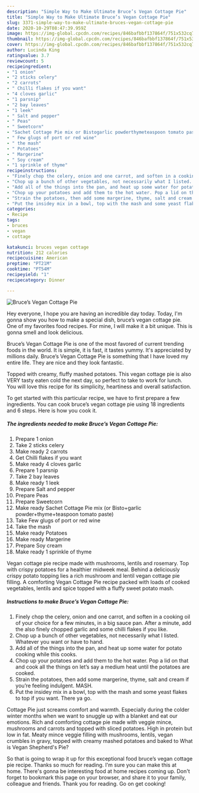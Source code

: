 ```yaml
---
description: "Simple Way to Make Ultimate Bruce’s Vegan Cottage Pie"
title: "Simple Way to Make Ultimate Bruce’s Vegan Cottage Pie"
slug: 3371-simple-way-to-make-ultimate-bruces-vegan-cottage-pie
date: 2020-10-29T08:47:39.959Z
image: https://img-global.cpcdn.com/recipes/846bafbbf137864f/751x532cq70/bruces-vegan-cottage-pie-recipe-main-photo.jpg
thumbnail: https://img-global.cpcdn.com/recipes/846bafbbf137864f/751x532cq70/bruces-vegan-cottage-pie-recipe-main-photo.jpg
cover: https://img-global.cpcdn.com/recipes/846bafbbf137864f/751x532cq70/bruces-vegan-cottage-pie-recipe-main-photo.jpg
author: Lucinda King
ratingvalue: 3.7
reviewcount: 5
recipeingredient:
- "1 onion"
- "2 sticks celery"
- "2 carrots"
- " Chilli flakes if you want"
- "4 cloves garlic"
- "1 parsnip"
- "2 bay leaves"
- "1 leek"
- " Salt and pepper"
- " Peas"
- " Sweetcorn"
- "Sachet Cottage Pie mix or Bistogarlic powderthymeteaspoon tomato paste"
- " Few glugs of port or red wine"
- " the mash"
- " Potatoes"
- " Margerine"
- " Soy cream"
- "1 sprinkle of thyme"
recipeinstructions:
- "Finely chop the celery, onion and one carrot, and soften in a cooking oil of your choice for a few minutes, in a big sauce pan. After a minute, add the also finely chopped garlic and some chilli flakes if you like."
- "Chop up a bunch of other vegetables, not necessarily what I listed. Whatever you want or have to hand."
- "Add all of the things into the pan, and heat up some water for potato cooking while this cooks."
- "Chop up your potatoes and add them to the hot water. Pop a lid on that and cook all the things on let’s say a medium heat until the potatoes are cooked."
- "Strain the potatoes, then add some margerine, thyme, salt and cream if you’re feeling indulgent. MASH."
- "Put the insidey mix in a bowl, top with the mash and some yeast flakes to top if you want. There ya go."
categories:
- Recipe
tags:
- bruces
- vegan
- cottage

katakunci: bruces vegan cottage 
nutrition: 212 calories
recipecuisine: American
preptime: "PT21M"
cooktime: "PT54M"
recipeyield: "1"
recipecategory: Dinner

---
```



![Bruce’s Vegan Cottage Pie](https://img-global.cpcdn.com/recipes/846bafbbf137864f/751x532cq70/bruces-vegan-cottage-pie-recipe-main-photo.jpg)

Hey everyone, I hope you are having an incredible day today. Today, I'm gonna show you how to make a special dish, bruce’s vegan cottage pie. One of my favorites food recipes. For mine, I will make it a bit unique. This is gonna smell and look delicious.

Bruce’s Vegan Cottage Pie is one of the most favored of current trending foods in the world. It is simple, it is fast, it tastes yummy. It's appreciated by millions daily. Bruce’s Vegan Cottage Pie is something that I have loved my entire life. They are nice and they look fantastic.

Topped with creamy, fluffy mashed potatoes. This vegan cottage pie is also VERY tasty eaten cold the next day, so perfect to take to work for lunch. You will love this recipe for its simplicity, heartiness and overall satisfaction.


To get started with this particular recipe, we have to first prepare a few ingredients. You can cook bruce’s vegan cottage pie using 18 ingredients and 6 steps. Here is how you cook it.

<!--inarticleads1-->

##### The ingredients needed to make Bruce’s Vegan Cottage Pie:

1. Prepare 1 onion
1. Take 2 sticks celery
1. Make ready 2 carrots
1. Get  Chilli flakes if you want
1. Make ready 4 cloves garlic
1. Prepare 1 parsnip
1. Take 2 bay leaves
1. Make ready 1 leek
1. Prepare  Salt and pepper
1. Prepare  Peas
1. Prepare  Sweetcorn
1. Make ready Sachet Cottage Pie mix (or Bisto+garlic powder+thyme+teaspoon tomato paste)
1. Take  Few glugs of port or red wine
1. Take  the mash
1. Make ready  Potatoes
1. Make ready  Margerine
1. Prepare  Soy cream
1. Make ready 1 sprinkle of thyme


Vegan cottage pie recipe made with mushrooms, lentils and rosemary. Top with crispy potatoes for a healthier midweek meal. Behind a deliciously crispy potato topping lies a rich mushroom and lentil vegan cottage pie filling. A comforting Vegan Cottage Pie recipe packed with loads of cooked vegetables, lentils and spice topped with a fluffy sweet potato mash. 

<!--inarticleads2-->

##### Instructions to make Bruce’s Vegan Cottage Pie:

1. Finely chop the celery, onion and one carrot, and soften in a cooking oil of your choice for a few minutes, in a big sauce pan. After a minute, add the also finely chopped garlic and some chilli flakes if you like.
1. Chop up a bunch of other vegetables, not necessarily what I listed. Whatever you want or have to hand.
1. Add all of the things into the pan, and heat up some water for potato cooking while this cooks.
1. Chop up your potatoes and add them to the hot water. Pop a lid on that and cook all the things on let’s say a medium heat until the potatoes are cooked.
1. Strain the potatoes, then add some margerine, thyme, salt and cream if you’re feeling indulgent. MASH.
1. Put the insidey mix in a bowl, top with the mash and some yeast flakes to top if you want. There ya go.


Cottage Pie just screams comfort and warmth. Especially during the colder winter months when we want to snuggle up with a blanket and eat our emotions. Rich and comforting cottage pie made with veggie mince, mushrooms and carrots and topped with sliced potatoes. High in protein but low in fat. Meaty mince veggie filling with mushrooms, lentils, vegan crumbles in gravy, topped with creamy mashed potatoes and baked to What is Vegan Shepherd&#39;s Pie? 

So that is going to wrap it up for this exceptional food bruce’s vegan cottage pie recipe. Thanks so much for reading. I'm sure you can make this at home. There's gonna be interesting food at home recipes coming up. Don't forget to bookmark this page on your browser, and share it to your family, colleague and friends. Thank you for reading. Go on get cooking!
